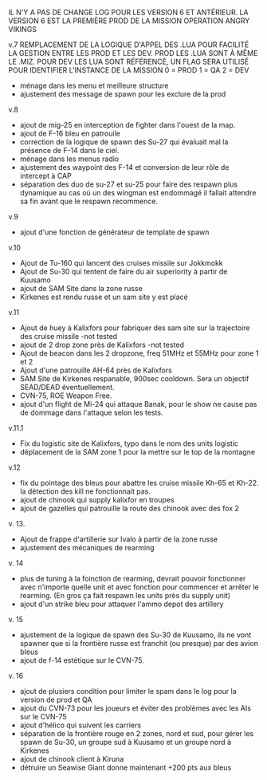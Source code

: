 
IL N'Y A PAS DE CHANGE LOG POUR LES VERSION 6 ET ANTÉRIEUR.
LA VERSION 6 EST LA PREMIÈRE PROD DE LA MISSION OPERATION ANGRY VIKINGS



v.7
REMPLACEMENT DE LA LOGIQUE D'APPEL DES .LUA POUR FACILITÉ LA GESTION ENTRE LES PROD ET LES DEV.
PROD LES .LUA SONT À MÊME LE .MIZ. POUR DEV LES LUA SONT RÉFÉRENCÉ, UN FLAG SERA UTILISÉ POUR IDENTIFIER L'INSTANCE DE LA MISSION
0 = PROD
1 = QA
2 = DEV

- ménage dans les menu et meilleure structure
- ajustement des message de spawn pour les exclure de la prod



v.8
- ajout de mig-25 en interception de fighter dans l'ouest de la map.
- ajout de F-16 bleu en patrouile
- correction de la logique de spawn des Su-27 qui évaluait mal la présence de F-14 dans le ciel.
- ménage dans les menus radio
- ajustement des waypoint des F-14 et conversion de leur rôle de intercept à CAP
- séparation des duo de su-27 et su-25 pour faire des respawn plus dynamique au cas où un des wingman est endommagé il fallait attendre sa fin avant que le respawn recommence.

v.9
- ajout d'une fonction de générateur de template de spawn

v.10
- Ajout de Tu-160 qui lancent des cruises missile sur Jokkmokk
- Ajout de Su-30 qui tentent de faire du air superiority à partir de Kuusamo
- ajout de SAM Site dans la zone russe
- Kirkenes est rendu russe et un sam site y est placé


v.11

- Ajout de huey à Kalixfors pour fabriquer des sam site sur la trajectoire des cruise missile -not tested
- ajout de 2 drop zone près de Kalixfors -not tested
- Ajout de beacon dans les 2 dropzone, freq 51MHz et 55MHz pour zone 1 et 2
- Ajout d'une patrouille AH-64 près de Kalixfors 
- SAM Site de Kirkenes respanable, 900sec cooldown. Sera un objectif SEAD/DEAD éventuellement.
- CVN-75, ROE Weapon Free.
- ajout d'un flight de Mi-24 qui attaque Banak, pour le show ne cause pas de dommage dans l'attaque selon les tests.

v.11.1
- Fix du logistic site de Kalixfors, typo dans le nom des units logistic
- déplacement de la SAM zone 1 pour la mettre sur le top de la montagne 

v.12
- fix du pointage des bleus pour abattre les cruise missile Kh-65 et Kh-22. la détection des kill ne fonctionnait pas.
- ajout de chinook qui supply kalixfor en troupes
- ajout de gazelles qui patrouille la route des chinook avec des fox 2

v. 13.
- Ajout de frappe d'artillerie sur Ivalo à partir de la zone russe
- ajustement des mécaniques de rearming


v. 14
- plus de tuning à la foinction de rearming, devrait pouvoir fonctionner avec n'importe quelle unit et avec fonction pour commencer et arrêter le rearming. (En gros ça fait respawn les units près du supply unit)
- ajout d'un strike bleu pour attaquer l'ammo depot des artillery

v. 15
- ajustement de la logique de spawn des Su-30 de Kuusamo, ils ne vont spawner que si la frontière russe est franchit (ou presque) par des avion bleus
- ajout de f-14 estétique sur le CVN-75.


v. 16
- ajout de plusiers condition pour limiter le spam dans le log pour la version de prod et QA
- ajout du CVN-73 pour les joueurs et éviter des problèmes avec les AIs sur le CVN-75
- ajout d'hélico qui suivent les carriers
- séparation de la frontière rouge en 2 zones, nord et sud, pour gérer les spawn de Su-30, un groupe sud à Kuusamo et un groupe nord à Kirkenes
- ajout de chinook client à Kiruna
- détruire un Seawise Giant donne maintenant +200 pts aux bleus

